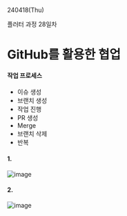 240418(Thu)

플러터 과정 28일차

# GitHub를 활용한 협업

#### 작업 프로세스
- 이슈 생성
- 브랜치 생성
- 작업 진행
- PR 생성
- Merge
- 브랜치 삭제
- 반복


#### 1.
![image](https://github.com/BAUu/TIL/assets/44741680/bf26d59a-ba50-4964-95a3-3b75c6f581ee)
#### 2.
![image](https://github.com/BAUu/TIL/assets/44741680/f4c34c30-a32e-4197-b698-3084298aed50)
